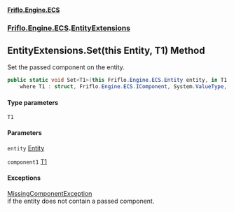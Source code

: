 #### [Friflo.Engine.ECS](index.md 'index')
### [Friflo.Engine.ECS](Friflo.Engine.ECS.md 'Friflo.Engine.ECS').[EntityExtensions](EntityExtensions.md 'Friflo.Engine.ECS.EntityExtensions')

## EntityExtensions.Set<T1>(this Entity, T1) Method

Set the passed component on the entity.

```csharp
public static void Set<T1>(this Friflo.Engine.ECS.Entity entity, in T1 component1)
    where T1 : struct, Friflo.Engine.ECS.IComponent, System.ValueType, System.ValueType;
```
#### Type parameters

<a name='Friflo.Engine.ECS.EntityExtensions.Set_T1_(thisFriflo.Engine.ECS.Entity,T1).T1'></a>

`T1`
#### Parameters

<a name='Friflo.Engine.ECS.EntityExtensions.Set_T1_(thisFriflo.Engine.ECS.Entity,T1).entity'></a>

`entity` [Entity](Entity.md 'Friflo.Engine.ECS.Entity')

<a name='Friflo.Engine.ECS.EntityExtensions.Set_T1_(thisFriflo.Engine.ECS.Entity,T1).component1'></a>

`component1` [T1](EntityExtensions.Set_T1_(thisEntity,T1).md#Friflo.Engine.ECS.EntityExtensions.Set_T1_(thisFriflo.Engine.ECS.Entity,T1).T1 'Friflo.Engine.ECS.EntityExtensions.Set<T1>(this Friflo.Engine.ECS.Entity, T1).T1')

#### Exceptions

[MissingComponentException](MissingComponentException.md 'Friflo.Engine.ECS.MissingComponentException')  
if the entity does not contain a passed component.